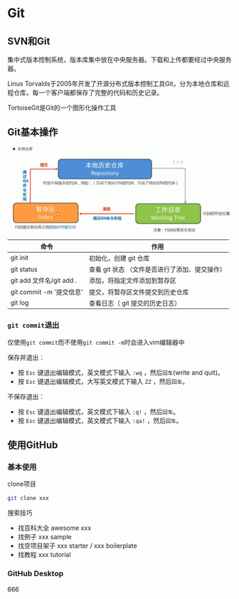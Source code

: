 # Git

## SVN和Git

集中式版本控制系统，版本库集中放在中央服务器。下载和上传都要经过中央服务器。

Linus Torvalds于2005年开发了开源分布式版本控制工具Git，分为本地仓库和远程仓库，每一个客户端都保存了完整的代码和历史记录。

TortoiseGit是Git的一个图形化操作工具

## Git基本操作

![](assets/1.jpg)

| 命令                     | 作用                                           |
| ------------------------ | ---------------------------------------------- |
| git init                 | 初始化，创建 git 仓库                          |
| git status               | 查看 git 状态 （文件是否进行了添加、提交操作） |
| git add 文件名/git add . | 添加，将指定文件添加到暂存区                   |
| git commit -m '提交信息' | 提交，将暂存区文件提交到历史仓库               |
| git log                  | 查看日志（ git 提交的历史日志）                |

### `git commit`退出

仅使用`git commit`而不使用`git commit -m`时会进入vim编辑器中

保存并退出：

- 按 `Esc` 键退出编辑模式，英文模式下输入 `:wq` ，然后`回车`(write and quit)。
- 按 `Esc` 键退出编辑模式，大写英文模式下输入 `ZZ` ，然后`回车`。

不保存退出：

- 按 `Esc` 键退出编辑模式，英文模式下输入 `:q!` ，然后`回车`。
- 按 `Esc` 键退出编辑模式，英文模式下输入 `:qa!` ，然后`回车`。





## 使用GitHub

### 基本使用

clone项目

```bash
git clone xxx
```

搜索技巧

- 找百科大全 awesome xxx
- 找例子 xxx sample
- 找空项目架子 xxx starter / xxx boilerplate
- 找教程 xxx tutorial

### GitHub Desktop

666